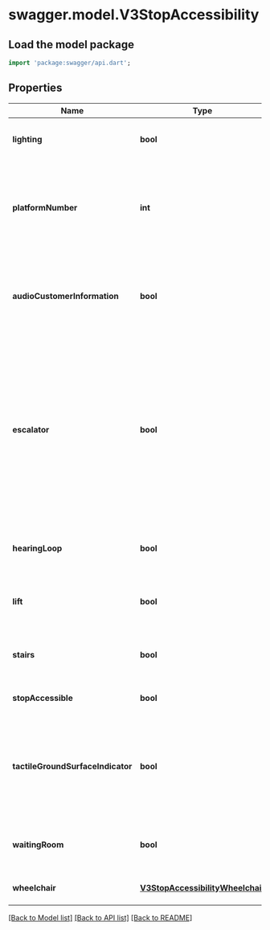 # swagger.model.V3StopAccessibility

## Load the model package
```dart
import 'package:swagger/api.dart';
```

## Properties
Name | Type | Description | Notes
------------ | ------------- | ------------- | -------------
**lighting** | **bool** | Indicates if there is lighting at the stop | [optional] [default to null]
**platformNumber** | **int** | Indicates the platform number for xivic information (Platform 0 indicates general stop facilities) | [optional] [default to null]
**audioCustomerInformation** | **bool** | Indicates if there is at least one audio customer information at the stop/platform | [optional] [default to null]
**escalator** | **bool** | Indicates if there is at least one accessible escalator at the stop/platform that complies with the Disability Standards for Accessible Public Transport under the Disability Discrimination Act (1992) | [optional] [default to null]
**hearingLoop** | **bool** | Indicates if there is a hearing loop facility at the stop/platform | [optional] [default to null]
**lift** | **bool** | Indicates if there is an elevator at the stop/platform | [optional] [default to null]
**stairs** | **bool** | Indicates if there are stairs available in the stop | [optional] [default to null]
**stopAccessible** | **bool** | Indicates if the stop is accessible | [optional] [default to null]
**tactileGroundSurfaceIndicator** | **bool** | Indicates if there are tactile tiles (also known as tactile ground surface indicators, or TGSIs) at the stop | [optional] [default to null]
**waitingRoom** | **bool** | Indicates if there is a general waiting area at the stop | [optional] [default to null]
**wheelchair** | [**V3StopAccessibilityWheelchair**](V3StopAccessibilityWheelchair.md) |  | [optional] [default to null]

[[Back to Model list]](../README.md#documentation-for-models) [[Back to API list]](../README.md#documentation-for-api-endpoints) [[Back to README]](../README.md)

